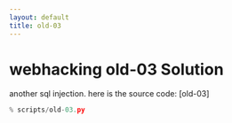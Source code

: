```yaml
---
layout: default
title: old-03
---
```


# webhacking old-03 Solution

another sql injection.
here is the source code: [old-03]
```python
% scripts/old-03.py
```

